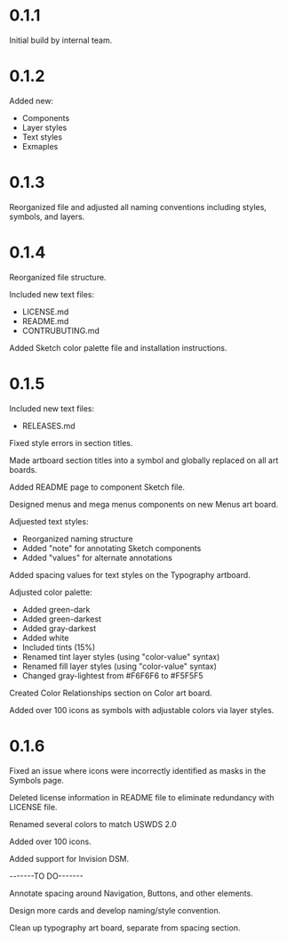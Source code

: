 # 0.1.1

Initial build by internal team.

# 0.1.2

Added new:
 - Components
 - Layer styles
 - Text styles
 - Exmaples

# 0.1.3

Reorganized file and adjusted all naming conventions including styles, symbols, and layers.

# 0.1.4

Reorganized file structure.

Included new text files:
 - LICENSE.md
 - README.md
 - CONTRUBUTING.md
 
Added Sketch color palette file and installation instructions.

# 0.1.5

Included new text files:
 - RELEASES.md	
 
Fixed style errors in section titles.

Made artboard section titles into a symbol and globally replaced on all art boards.

Added README page to component Sketch file.

Designed menus and mega menus components on new Menus art board.

Adjuested text styles:
 - Reorganized naming structure
 - Added "note" for annotating Sketch components
 - Added "values" for alternate annotations

Added spacing values for text styles on the Typography artboard.

Adjusted color palette:
 - Added green-dark
 - Added green-darkest
 - Added gray-darkest
 - Added white
 - Included tints (15%)
 - Renamed tint layer styles (using "color-value" syntax)
 - Renamed fill layer styles (using "color-value" syntax)
 - Changed gray-lightest from #F6F6F6 to #F5F5F5
 
Created Color Relationships section on Color art board.

Added over 100 icons as symbols with adjustable colors via layer styles.

# 0.1.6

Fixed an issue where icons were incorrectly identified as masks in the Symbols page.

Deleted license information in README file to eliminate redundancy with LICENSE file.

Renamed several colors to match USWDS 2.0

Added over 100 icons.

Added support for Invision DSM.


-------TO DO-------

Annotate spacing around Navigation, Buttons, and other elements.

Design more cards and develop naming/style convention.

Clean up typography art board, separate from spacing section.
